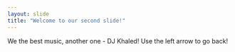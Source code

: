 ```yaml
---
layout: slide
title: "Welcome to our second slide!"
---
```

We the best music, another one - DJ Khaled!
Use the left arrow to go back!
